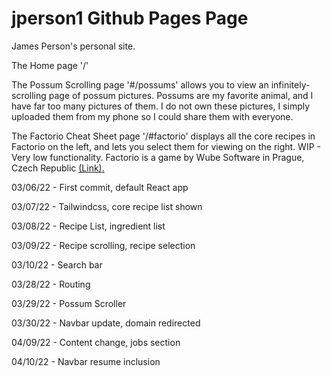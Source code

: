 # jperson1 Github Pages Page

James Person's personal site. 

The Home page '/'

The Possum Scrolling page '#/possums' allows you to view an infinitely-scrolling page of possum pictures. Possums are my favorite animal, and I have far too many pictures of them. I do not own these pictures, I simply uploaded them from my phone so I could share them with everyone. 

The Factorio Cheat Sheet page '/#factorio' displays all the core recipes in Factorio on the left, and lets you select them for viewing on the right. WIP - Very low functionality. Factorio is a game by Wube Software in Prague, Czech Republic [(Link).](https://www.factorio.com/game/about) 

03/06/22 - First commit, default React app

03/07/22 - Tailwindcss, core recipe list shown

03/08/22 - Recipe List, ingredient list

03/09/22 - Recipe scrolling, recipe selection

03/10/22 - Search bar

03/28/22 - Routing

03/29/22 - Possum Scroller

03/30/22 - Navbar update, domain redirected

04/09/22 - Content change, jobs section

04/10/22 - Navbar resume inclusion